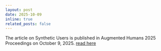 ```yaml
---
layout: post
date: 2025-10-09
inline: true
related_posts: false
---
```


The article on Synthetic Users is published in Augmented Humans 2025 Proceedings on October 9, 2025. <a href='https://dl.acm.org/doi/10.1145/3745900.3746108' target=blank>read here</a>
